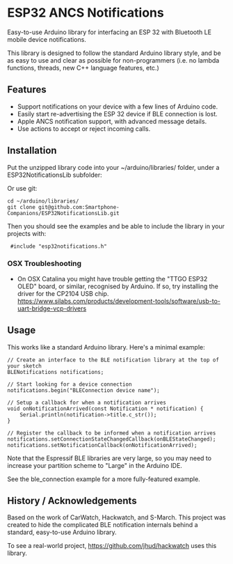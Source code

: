 # ESP32 ANCS Notifications
Easy-to-use Arduino library for interfacing an ESP 32 with Bluetooth LE mobile device notifications.

This library is designed to follow the standard Arduino library style, and be as easy to use and clear as possible for non-programmers (i.e. no lambda functions, threads, new C++ language features, etc.)

## Features

  + Support notifications on your device with a few lines of Arduino code.
  + Easily start re-advertising the ESP 32 device if BLE connection is lost.
  + Apple ANCS notification support, with advanced message details.
  + Use actions to accept or reject incoming calls.


## Installation

Put the unzipped library code into your ~/arduino/libraries/ folder, under a ESP32NotificationsLib subfolder:

Or use git:
 ```
 cd ~/arduino/libraries/
 git clone git@github.com:Smartphone-Companions/ESP32NotificationsLib.git
 ```

Then you should see the examples and be able to include the library in your projects with:

```
 #include "esp32notifications.h"
```
 
### OSX Troubleshooting

  - On OSX Catalina you might have trouble getting the "TTGO ESP32 OLED" board, or similar, recognised by Arduino. If so, try installing the driver for the CP2104 USB chip. https://www.silabs.com/products/development-tools/software/usb-to-uart-bridge-vcp-drivers
 
 
## Usage

This works like a standard Arduino library. Here's a minimal example:

```
// Create an interface to the BLE notification library at the top of your sketch
BLENotifications notifications;

// Start looking for a device connection
notifications.begin("BLEConnection device name");

// Setup a callback for when a notification arrives
void onNotificationArrived(const Notification * notification) {
    Serial.println(notification->title.c_str());
}

// Register the callback to be informed when a notification arrives
notifications.setConnectionStateChangedCallback(onBLEStateChanged);
notifications.setNotificationCallback(onNotificationArrived);
```

Note that the Espressif BLE libraries are very large, so you may need to increase your partition scheme to "Large" in the Arduino IDE.

See the ble_connection example for a more fully-featured example.




## History / Acknowledgements

Based on the work of CarWatch, Hackwatch, and S-March. This project was created to hide the complicated BLE notification internals behind a standard, easy-to-use Arduino library.

To see a real-world project, https://github.com/jhud/hackwatch uses this library.

